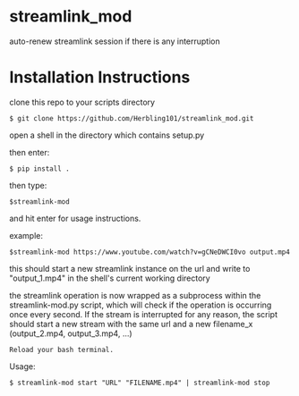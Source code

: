 # 	streamlink_mod

auto-renew streamlink session if there is any interruption

#	Installation Instructions


clone this repo to your scripts directory

	$ git clone https://github.com/Herbling101/streamlink_mod.git
    
open a shell in the directory which contains setup.py

then enter:

	$ pip install .

then type:
	
	$streamlink-mod

and hit enter for usage instructions. 

example:

	$streamlink-mod https://www.youtube.com/watch?v=gCNeDWCI0vo output.mp4

this should start a new streamlink instance on the url and write to "output_1.mp4" in the shell's current working directory

the streamlink operation is now wrapped as a subprocess within the streamlink-mod.py script, which will check if the operation is occurring once every second. If the stream is interrupted for any reason, the script should start a new stream with the same url and a new filename_x (output_2.mp4, output_3.mp4, ...)


    Reload your bash terminal.

Usage:
    
    $ streamlink-mod start "URL" "FILENAME.mp4" | streamlink-mod stop
